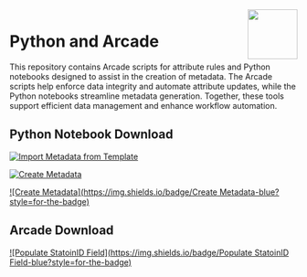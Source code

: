 <img width="87" align="right" src="https://github.com/user-attachments/assets/3d867e21-deed-4fcb-95b0-1856dad3ea1d"/>

# Python and Arcade  
This repository contains Arcade scripts for attribute rules and Python notebooks designed to assist in the creation of metadata. The Arcade scripts help enforce data integrity and automate attribute updates, while the Python notebooks streamline metadata generation. Together, these tools support efficient data management and enhance workflow automation.

## Python Notebook Download
[![Import Metadata from Template](https://img.shields.io/badge/Import_Metadata_from_Template-blue?style=for-the-badge)](https://github.com/PaGS-GIS/Python-Notebooks/blob/main/ImportMetadataFromTemplate.ipynb)

[![Create Metadata](https://img.shields.io/badge/Import_Metadata_from_Template-blue?style=for-the-badge)]([https://github.com/PaGS-GIS/Python-Notebooks/blob/main/ImportMetadataFromTemplate.ipynb](https://github.com/PaGS-GIS/Python-Notebooks/blob/main/CreateMetadata.ipynb))

[![Create Metadata](https://img.shields.io/badge/Create Metadata-blue?style=for-the-badge)](https://github.com/PaGS-GIS/Python-Notebooks/blob/main/CreateMetadata.ipynb)

## Arcade Download
[![Populate StatoinID Field](https://img.shields.io/badge/Populate StatoinID Field-blue?style=for-the-badge)](https://github.com/PaGS-GIS/Python-Notebooks/blob/main/Populate%20StationID%20Field)
